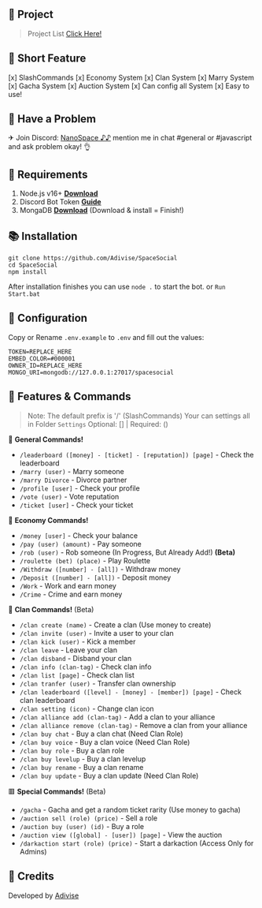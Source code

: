 ## 🔔 Project

> Project List [Click Here!](https://github.com/Adivise/SpaceSocial/projects/1)

## 📑 Short Feature
[x] SlashCommands
[x] Economy System
[x] Clan System
[x] Marry System
[x] Gacha System
[x] Auction System
[x] Can config all System
[x] Easy to use!

## 🚨 Have a Problem

✈ Join Discord:  [NanoSpace ♪♪](https://discord.gg/SNG3dh3MbR)
   mention me in chat #general or #javascript and ask problem okay! 👌

## 📎 Requirements

1. Node.js v16+ **[Download](https://nodejs.org/en/download/)**
2. Discord Bot Token **[Guide](https://discordjs.guide/preparations/setting-up-a-bot-application.html#creating-your-bot)**
3. MongaDB **[Download](https://www.mongodb.com/try/download/community)** (Download & install = Finish!)

## 📚 Installation

```
git clone https://github.com/Adivise/SpaceSocial
cd SpaceSocial
npm install
```

After installation finishes you can use `node .` to start the bot. or `Run Start.bat`

## 📄 Configuration

Copy or Rename `.env.example` to `.env` and fill out the values:

```.env
TOKEN=REPLACE_HERE
EMBED_COLOR=#000001
OWNER_ID=REPLACE_HERE
MONGO_URI=mongodb://127.0.0.1:27017/spacesocial
```

## 🔩 Features & Commands

> Note: The default prefix is '/' (SlashCommands)
> Your can settings all in Folder `Settings`
> Optional: [] | Required: ()

💫 **General Commands!** 
- `/leaderboard ([money] - [ticket] - [reputation]) [page]` - Check the leaderboard
- `/marry (user)` - Marry someone
- `/marry Divorce` - Divorce partner
- `/profile [user]` - Check your profile
- `/vote (user)` - Vote reputation
- `/ticket [user]` - Check your ticket

💌 **Economy Commands!** 
- `/money [user]` - Check your balance
- `/pay (user) (amount)` - Pay someone
- `/rob (user)` - Rob someone (In Progress, But Already Add!) **(Beta)**
- `/roulette (bet) (place)` - Play Roulette
- `/Withdraw ([number] - [all])` - Withdraw money
- `/Deposit ([number] - [all])` - Deposit money
- `/Work` - Work and earn money
- `/Crime` - Crime and earn money

🚻 **Clan Commands!** (Beta)
- `/clan create (name)` - Create a clan (Use money to create)
- `/clan invite (user)` - Invite a user to your clan 
- `/clan kick (user)` - Kick a member
- `/clan leave` - Leave your clan
- `/clan disband` - Disband your clan
- `/clan info (clan-tag)` - Check clan info
- `/clan list [page]` - Check clan list
- `/clan tranfer (user)` - Transfer clan ownership
- `/clan leaderboard ([level] - [money] - [member]) [page]` - Check clan leaderboard
- `/clan setting (icon)` - Change clan icon
- `/clan alliance add (clan-tag)` - Add a clan to your alliance
- `/clan alliance remove (clan-tag)` - Remove a clan from your alliance
- `/clan buy chat` - Buy a clan chat (Need Clan Role)
- `/clan buy voice` - Buy a clan voice (Need Clan Role)
- `/clan buy role` - Buy a clan role
- `/clan buy levelup` - Buy a clan levelup
- `/clan buy rename` - Buy a clan rename
- `/clan buy update` - Buy a clan update (Need Clan Role)

🟥 **Special Commands!** (Beta)
- `/gacha` - Gacha and get a random ticket rarity (Use money to gacha)
- `/auction sell (role) (price)` - Sell a role
- `/auction buy (user) (id)` - Buy a role
- `/auction view ([global] - [user]) [page]` - View the auction
- `/darkaction start (role) (price)` - Start a darkaction (Access Only for Admins)

## 📝 Credits
Developed by [Adivise](https://github.com/Adivise)